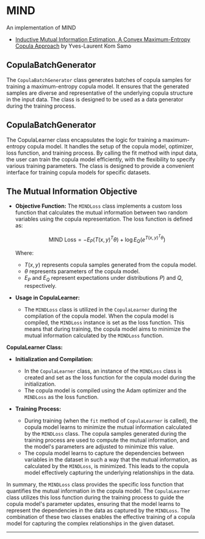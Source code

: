 # MIND
An implementation of MIND

- [Inductive Mutual Information Estimation, A Convex Maximum-Entropy Copula Approach](https://arxiv.org/abs/2102.13182) by Yves-Laurent Kom Samo 


## CopulaBatchGenerator

The `CopulaBatchGenerator` class generates batches of copula samples for training a maximum-entropy copula model. It ensures that the generated samples are diverse and representative of the underlying copula structure in the input data. The class is designed to be used as a data generator during the training process.

## CopulaBatchGenerator
The CopulaLearner class encapsulates the logic for training a maximum-entropy copula model. It handles the setup of the copula model, optimizer, loss function, and training process. By calling the fit method with input data, the user can train the copula model efficiently, with the flexibility to specify various training parameters. The class is designed to provide a convenient interface for training copula models for specific datasets.



## The Mutual Information Objective

- **Objective Function:** The `MINDLoss` class implements a custom loss function that calculates the mutual information between two random variables using the copula representation. The loss function is defined as: 

  $$\text{MIND Loss} = -E_P(T(x, y)^T\theta) + \log E_Q(e^{T(x, y)^T\theta})$$

  Where:
  - $T(x, y)$ represents copula samples generated from the copula model.
  - $\theta$ represents parameters of the copula model.
  - $E_P$ and $E_Q$ represent expectations under distributions $P$) and $Q$, respectively.

- **Usage in CopulaLearner:**
  - The `MINDLoss` class is utilized in the `CopulaLearner` during the compilation of the copula model. When the copula model is compiled, the `MINDLoss` instance is set as the loss function. This means that during training, the copula model aims to minimize the mutual information calculated by the `MINDLoss` function.

**CopulaLearner Class:**

- **Initialization and Compilation:**
  - In the `CopulaLearner` class, an instance of the `MINDLoss` class is created and set as the loss function for the copula model during the initialization.
  - The copula model is compiled using the Adam optimizer and the `MINDLoss` as the loss function.

- **Training Process:**
  - During training (when the `fit` method of `CopulaLearner` is called), the copula model learns to minimize the mutual information calculated by the `MINDLoss` class. The copula samples generated during the training process are used to compute the mutual information, and the model's parameters are adjusted to minimize this value.
  - The copula model learns to capture the dependencies between variables in the dataset in such a way that the mutual information, as calculated by the `MINDLoss`, is minimized. This leads to the copula model effectively capturing the underlying relationships in the data.


In summary, the `MINDLoss` class provides the specific loss function that quantifies the mutual information in the copula model. The `CopulaLearner` class utilizes this loss function during the training process to guide the copula model's parameter updates, ensuring that the model learns to represent the dependencies in the data as captured by the `MINDLoss`. The combination of these two classes enables the effective training of a copula model for capturing the complex relationships in the given dataset.

---